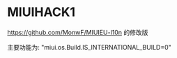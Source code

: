 # MIUIHACK1

https://github.com/MonwF/MIUIEU-l10n 的修改版

主要功能为: "miui.os.Build.IS_INTERNATIONAL_BUILD=0"
